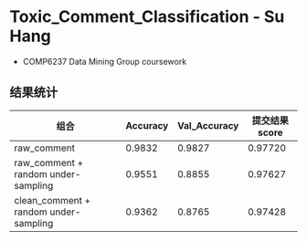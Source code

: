 # Toxic_Comment_Classification - Su Hang
- COMP6237 Data Mining Group coursework

## 结果统计

|组合|Accuracy|Val_Accuracy|提交结果score|
|---|--------|------------|------------|
|raw_comment|0.9832|0.9827|0.97720|
|raw_comment + random under-sampling|0.9551|0.8855|0.97627|
|clean_comment + random under-sampling|0.9362|0.8765|0.97428|